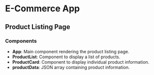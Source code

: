 # E-Commerce App

## Product Listing Page

### Components

- **App**: Main component rendering the product listing page.
- **ProductList**: Component to display a list of products.
- **ProductCard**: Component to display individual product information.
- **productData**: JSON array containing product information.
